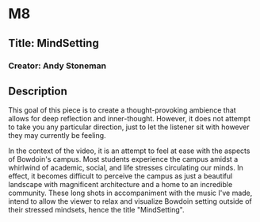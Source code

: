 # M8
## Title: MindSetting
### Creator: Andy Stoneman

## Description
This goal of this piece is to create a thought-provoking ambience that allows for deep reflection and inner-thought. However, it does not attempt to take you any particular direction, just to let the listener sit with however they may currently be feeling. 

In the context of the video, it is an attempt to feel at ease with the aspects of Bowdoin's campus. Most students experience the campus amidst a whirlwind of academic, social, and life stresses circulating our minds. In effect, it becomes difficult to perceive the campus as just a beautiful landscape with magnificent architecture and a home to an incredible community. These long shots in accompaniment with the music I've made, intend to allow the viewer to relax and visualize Bowdoin setting outside of their stressed mindsets, hence the title "MindSetting".
